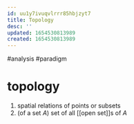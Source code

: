```yaml
---
id: uu1y7ivuqvlrrr85hbjzyt7
title: Topology
desc: ''
updated: 1654530813989
created: 1654530813989
---
```

#analysis #paradigm 
# topology
1. spatial relations of points or subsets
2. (of a set $A$) set of all [[open set]]s of $A$
